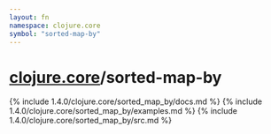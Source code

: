 ```yaml
---
layout: fn
namespace: clojure.core
symbol: "sorted-map-by"
---
```


# [clojure.core](../)/sorted-map-by

{% include 1.4.0/clojure.core/sorted_map_by/docs.md %}
{% include 1.4.0/clojure.core/sorted_map_by/examples.md %}
{% include 1.4.0/clojure.core/sorted_map_by/src.md %}

